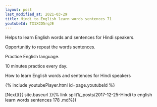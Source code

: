 ```yaml
---
layout: post
last_modified_at: 2021-03-29
title: Hindi to English learn words sentences 71 
youtubeId: TX1XCO5rqJE
---
```

 
 
Helps to learn English words and sentences for Hindi speakers.

Opportunitiy to repeat the words sentences. 

Practice English language. 
 
10 minutes practice every day. 
 
How to learn English words and sentences for Hindi speakers 
 
{% include youtubePlayer.html id=page.youtubeId %}
 
 
[Next]({{ site.baseurl }}{% link  split1/_posts/2017-12-25-Hindi to english learn words sentences 178 .md%})
 
